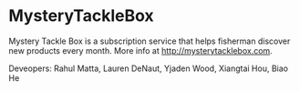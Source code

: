 # MysteryTackleBox
Mystery Tackle Box is a subscription service that helps fisherman discover new products every month. More info at http://mysterytacklebox.com.

Deveopers: Rahul Matta, Lauren DeNaut, Yjaden Wood, Xiangtai Hou, Biao He
